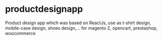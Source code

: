 # productdesignapp
Product design app which was based on ReactJs, use as t-shirt design, mobile-case design, shoes design,...  for magento 2, opencart, prestashop, woocommerce
